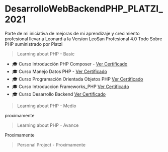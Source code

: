# DesarrolloWebBackendPHP_PLATZI_2021
Parte de mi iniciativa de mejoras de mi aprendizaje y crecimiento profesional llevar a Leonard a la Version LeoSan Profesional 4.0 Todo Sobre PHP suministrado por Platzi 

> Learning about PHP - Basic 

- 🎓 Curso Introducción PHP Composer - [Ver Certificado](https://github.com/LeoSan/DesarrolloWebBackendPHP_PLATZI_2021/blob/main/01_Basico/00_Curso_Introducci%C3%B3nPHPComposer/Examen/2021_Diploma-php_composer_platzi.pdf)
- 🎓 Curso Manejo Datos PHP - [Ver Certificado](https://github.com/LeoSan/DesarrolloWebBackendPHP_PLATZI_2021/blob/main/01_Basico/01_CursoManejoDatosPHP/Examen/2021_Diploma-datos-php_2021.pdf)
- 🎓 Curso Programación Orientada Objetos PHP [Ver Certificado](https://github.com/LeoSan/DesarrolloWebBackendPHP_PLATZI_2021/blob/main/01_Basico/02_Curso_ProgramacionOrientadaObjetosPHP/Examen/2021_Diploma-php-poo_PLATZI.pdf)
- 🎓 Curso Introduccion Frameworks_PHP [Ver Certificado](https://github.com/LeoSan/DesarrolloWebBackendPHP_PLATZI_2021/blob/main/01_Basico/03_Curso_Introduccion_Frameworks_PHP/Examen/2021_Diploma-php-frameworks_PLATZI.pdf)
- 🎓 Curso Desarrollo Backend [Ver Certificado](https://github.com/LeoSan/DesarrolloWebBackendPHP_PLATZI_2021/blob/main/01_Basico/04_CursoIntroduccionDesarrolloBackend/Examen/2021_Diploma-introduccion-backend_PLATZI.pdf)


> Learning about PHP - Medio 

proximamente 

> Learning about PHP - Avance

Proximamente 

> Personal Project - 
Proximamente 

